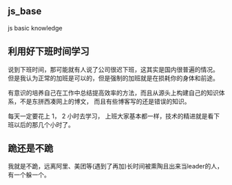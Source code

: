 ## js_base
js basic knowledge 
## 利用好下班时间学习
说到下班时间，那可能就有人说了公司很迟下班，这其实是国内很普遍的情况。
但是我认为正常的加班是可以的，但是强制的加班就是在损耗你的身体和前途。

有意识的培养自己在工作中总结提高效率的方法，而且从源头上构建自己的知识体系，不是东拼西凑网上的博文，
而且有些博客写的还是错误的知识。

每天一定要花上 1， 2 小时去学习，
上班大家基本都一样，技术的精进就是看下班以后的那几个小时了。

## 跪还是不跪
我就是不跪，远离阿里、美团等(遇到了再加)长时间被熏陶且出来当leader的人，有一个躲一个。
